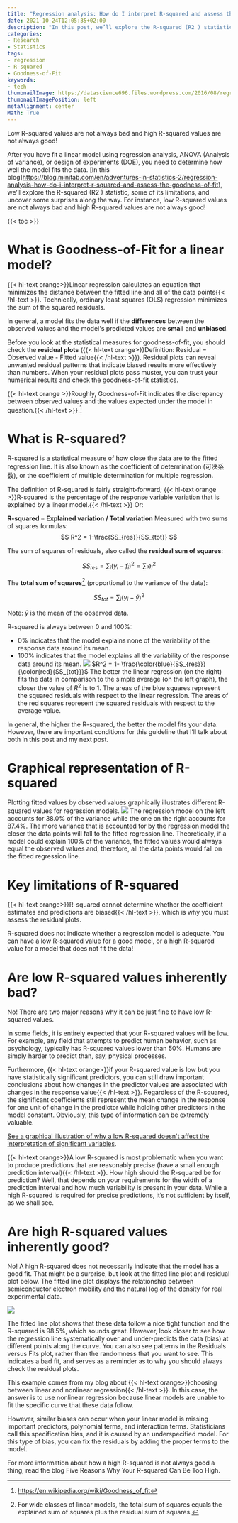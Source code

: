 ```yaml
---
title: "Regression analysis: How do I interpret R-squared and assess the Goodness-of-Fit?"
date: 2021-10-24T12:05:35+02:00
description: "In this post, we’ll explore the R-squared (R2 ) statistic, some of its limitations, and uncover some surprises along the way. For instance, low R-squared values are not always bad and high R-squared values are not always good!"
categories:
- Research
- Statistics
tags:
- regression
- R-squared
- Goodness-of-Fit
keywords:
- tech
thumbnailImage: https://datascience696.files.wordpress.com/2016/08/regressioncurv.png
thumbnailImagePosition: left
metaAlignment: center
Math: True
---
```

Low R-squared values are not always bad and high R-squared values are not always good!
<!--more-->
After you have fit a linear model using regression analysis, ANOVA (Analysis of variance), or design of experiments (DOE), you need to determine how well the model fits the data. [In this blog]https://blog.minitab.com/en/adventures-in-statistics-2/regression-analysis-how-do-i-interpret-r-squared-and-assess-the-goodness-of-fit), we’ll explore the R-squared (R2 ) statistic, some of its limitations, and uncover some surprises along the way. For instance, low R-squared values are not always bad and high R-squared values are not always good!
<!--more-->
{{< toc >}}
# What is Goodness-of-Fit for a linear model?

{{< hl-text orange>}}Linear regression calculates an equation that minimizes the distance between the fitted line and all of the data points{{< /hl-text >}}. Technically, ordinary least squares (OLS) regression minimizes the sum of the squared residuals.

In general, a model fits the data well if the **differences** between the observed values and the model's predicted values are **small** and **unbiased**.

Before you look at the statistical measures for goodness-of-fit, you should check the **residual plots** ({{< hl-text orange>}}Definition: Residual = Observed value - Fitted value{{< /hl-text >}}). Residual plots can reveal unwanted residual patterns that indicate biased results more effectively than numbers. When your residual plots pass muster, you can trust your numerical results and check the goodness-of-fit statistics.

{{< hl-text orange >}}Roughly, Goodness-of-Fit indicates the discrepancy between observed values and the values expected under the model in question.{{< /hl-text >}} [^1]


[^1]: https://en.wikipedia.org/wiki/Goodness_of_fit

# What is R-squared?

R-squared is a statistical measure of how close the data are to the fitted regression line. It is also known as the coefficient of determination (可决系数), or the coefficient of multiple determination for multiple regression.

The definition of R-squared is fairly straight-forward; {{< hl-text orange >}}R-squared is the percentage of the response variable variation that is explained by a linear model.{{< /hl-text >}} Or:

**R-squared = Explained variation / Total variation**
Measured with two sums of squares formulas:
$$ R^2 = 1-\frac{SS_{res}}{SS_{tot}} $$

The sum of squares of residuals, also called the **residual sum of squares**:

$$ SS_{res} = \sum_i (y_i-f_i)^2 = \sum_i e_i^2$$

The **total sum of squares**[^squ] (proportional to the variance of the data):

$$ SS_{tot} = \sum_i (y_i-\bar{y})^2$$

Note: $\bar {y}$ is the mean of the observed data.

R-squared is always between 0 and 100%:
* 0% indicates that the model explains none of the variability of the response data around its mean.
* 100% indicates that the model explains all the variability of the response data around its mean.
![](https://upload.wikimedia.org/wikipedia/commons/thumb/8/86/Coefficient_of_Determination.svg/400px-Coefficient_of_Determination.svg.png)
$R^2 = 1- \frac{\color{blue}{SS_{res}}}{\color{red}{SS_{tot}}}$
The better the linear regression (on the right) fits the data in comparison to the simple average (on the left graph), the closer the value of $R^2$ is to 1. The areas of the blue squares represent the squared residuals with respect to the linear regression. The areas of the red squares represent the squared residuals with respect to the average value.

In general, the higher the R-squared, the better the model fits your data. However, there are important conditions for this guideline that I’ll talk about both in this post and my next post.

# Graphical representation of R-squared

Plotting fitted values by observed values graphically illustrates different R-squared values for regression models.
![](https://blog.minitab.com/hubfs/Imported_Blog_Media/fittedxobserved.gif)
The regression model on the left accounts for 38.0% of the variance while the one on the right accounts for 87.4%. The more variance that is accounted for by the regression model the closer the data points will fall to the fitted regression line. Theoretically, if a model could explain 100% of the variance, the fitted values would always equal the observed values and, therefore, all the data points would fall on the fitted regression line.

# Key limitations of R-squared

{{< hl-text orange>}}R-squared cannot determine whether the coefficient estimates and predictions are biased{{< /hl-text >}}, which is why you must assess the residual plots.

R-squared does not indicate whether a regression model is adequate. You can have a low R-squared value for a good model, or a high R-squared value for a model that does not fit the data!

# Are low R-squared values inherently bad?

No! There are two major reasons why it can be just fine to have low R-squared values.

In some fields, it is entirely expected that your R-squared values will be low. For example, any field that attempts to predict human behavior, such as psychology, typically has R-squared values lower than 50%. Humans are simply harder to predict than, say, physical processes.

Furthermore, {{< hl-text orange>}}if your R-squared value is low but you have statistically significant predictors, you can still draw important conclusions about how changes in the predictor values are associated with changes in the response value{{< /hl-text >}}. Regardless of the R-squared, the significant coefficients still represent the mean change in the response for one unit of change in the predictor while holding other predictors in the model constant. Obviously, this type of information can be extremely valuable.

[See a graphical illustration of why a low R-squared doesn't affect the interpretation of significant variables](https://xiaoshan1994.github.io/post/re_1024/).

{{< hl-text orange>}}A low R-squared is most problematic when you want to produce predictions that are reasonably precise (have a small enough prediction interval){{< /hl-text >}}. How high should the R-squared be for prediction? Well, that depends on your requirements for the width of a prediction interval and how much variability is present in your data. While a high R-squared is required for precise predictions, it’s not sufficient by itself, as we shall see.

# Are high R-squared values inherently good?

No! A high R-squared does not necessarily indicate that the model has a good fit. That might be a surprise, but look at the fitted line plot and residual plot below. The fitted line plot displays the relationship between semiconductor electron mobility and the natural log of the density for real experimental data.

![](https://blog.minitab.com/hubfs/Imported_Blog_Media/flplinear-1.gif)

The fitted line plot shows that these data follow a nice tight function and the R-squared is 98.5%, which sounds great. However, look closer to see how the regression line systematically over and under-predicts the data (bias) at different points along the curve. You can also see patterns in the Residuals versus Fits plot, rather than the randomness that you want to see. This indicates a bad fit, and serves as a reminder as to why you should always check the residual plots.

This example comes from my blog about {{< hl-text orange>}}choosing between linear and nonlinear regression{{< /hl-text >}}. In this case, the answer is to use nonlinear regression because linear models are unable to fit the specific curve that these data follow.

However, similar biases can occur when your linear model is missing important predictors, polynomial terms, and interaction terms. Statisticians call this specification bias, and it is caused by an underspecified model. For this type of bias, you can fix the residuals by adding the proper terms to the model.

For more information about how a high R-squared is not always good a thing, read the blog Five Reasons Why Your R-squared Can Be Too High.

[^squ]: For wide classes of linear models, the total sum of squares equals the explained sum of squares plus the residual sum of squares.
